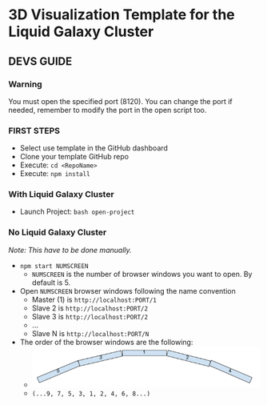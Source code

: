 # 3D Visualization Template for the Liquid Galaxy Cluster

## DEVS GUIDE


### Warning
You must open the specified port (8120).
You can change the port if needed, remember to modify the port in the open script too.

### FIRST STEPS
- Select use template in the GitHub dashboard
- Clone your template GitHub repo
- Execute: `cd <RepoName>`
- Execute: `npm install`


### With Liquid Galaxy Cluster

- Launch Project: `bash open-project`

### No Liquid Galaxy Cluster
*Note: This have to be done manually.*
- `npm start NUMSCREEN`
  - `NUMSCREEN` is the number of browser windows you want to open. By default is 5.
- Open `NUMSCREEN` browser windows following the name convention
  - Master (1) is `http://localhost:PORT/1`
  - Slave 2 is `http://localhost:PORT/2`
  - Slave 3 is `http://localhost:PORT/2`
  - ...
  - Slave N is `http://localhost:PORT/N`
- The order of the browser windows are the following:
  - ![](./images/screenOrder.png)
  - `(...9, 7, 5, 3, 1, 2, 4, 6, 8...)`
  
